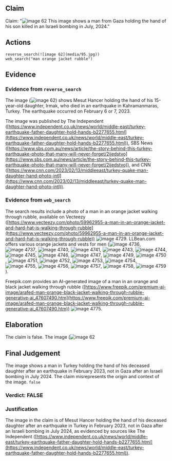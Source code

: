 ## Claim
Claim: "![image 62](media/95.jpg) This image shows a man from Gaza holding the hand of his son killed in an Israeli bombing in July, 2024."

## Actions
```
reverse_search(![image 62](media/95.jpg))
web_search("man orange jacket rubble")
```

## Evidence
### Evidence from `reverse_search`
The image (![image 62](media/95.jpg)) shows Mesut Hancer holding the hand of his 15-year-old daughter, Irmak, who died in an earthquake in Kahramanmaras, Turkey. The earthquake occurred on February 6 or 7, 2023.

The image was published by The Independent ([https://www.independent.co.uk/news/world/middle-east/turkey-earthquake-father-daughter-hold-hands-b2277655.html](https://www.independent.co.uk/news/world/middle-east/turkey-earthquake-father-daughter-hold-hands-b2277655.html)), SBS News ([https://www.sbs.com.au/news/article/the-story-behind-this-turkey-earthquake-photo-that-many-will-never-forget/2ijedstvo](https://www.sbs.com.au/news/article/the-story-behind-this-turkey-earthquake-photo-that-many-will-never-forget/2ijedstvo)), and CNN ([https://www.cnn.com/2023/02/13/middleeast/turkey-quake-man-daughter-hand-photo-intl](https://www.cnn.com/2023/02/13/middleeast/turkey-quake-man-daughter-hand-photo-intl)).


### Evidence from `web_search`
The search results include a photo of a man in an orange jacket walking through rubble, available on Vecteezy ([https://www.vecteezy.com/photo/59962955-a-man-in-an-orange-jacket-and-hard-hat-is-walking-through-rubble](https://www.vecteezy.com/photo/59962955-a-man-in-an-orange-jacket-and-hard-hat-is-walking-through-rubble)) ![image 4729](media/2025-08-23_01-09-1755911369-732110.jpg). LLBean.com offers various orange jackets and vests for men (![image 4736](media/2025-08-23_01-09-1755911372-837241.jpg), ![image 4737](media/2025-08-23_01-09-1755911373-221614.jpg), ![image 4740](media/2025-08-23_01-09-1755911373-592278.jpg), ![image 4741](media/2025-08-23_01-09-1755911373-972099.jpg), ![image 4743](media/2025-08-23_01-09-1755911374-371838.jpg), ![image 4744](media/2025-08-23_01-09-1755911374-757522.jpg), ![image 4745](media/2025-08-23_01-09-1755911375-183710.jpg), ![image 4746](media/2025-08-23_01-09-1755911375-553670.jpg), ![image 4747](media/2025-08-23_01-09-1755911375-926297.jpg), ![image 4749](media/2025-08-23_01-09-1755911376-322190.jpg), ![image 4750](media/2025-08-23_01-09-1755911376-505467.jpg), ![image 4751](media/2025-08-23_01-09-1755911376-869223.jpg), ![image 4752](media/2025-08-23_01-09-1755911377-293656.jpg), ![image 4753](media/2025-08-23_01-09-1755911377-700003.jpg), ![image 4754](media/2025-08-23_01-09-1755911378-136494.jpg), ![image 4755](media/2025-08-23_01-09-1755911378-578724.jpg), ![image 4756](media/2025-08-23_01-09-1755911378-957336.jpg), ![image 4757](media/2025-08-23_01-09-1755911379-140436.jpg), ![image 4758](media/2025-08-23_01-09-1755911379-664402.jpg), ![image 4759](media/2025-08-23_01-09-1755911380-069877.jpg)).

Freepik.com provides an AI-generated image of a man in an orange and black jacket walking through rubble ([https://www.freepik.com/premium-ai-image/arafed-man-orange-black-jacket-walking-through-rubble-generative-ai_47607490.htm](https://www.freepik.com/premium-ai-image/arafed-man-orange-black-jacket-walking-through-rubble-generative-ai_47607490.htm)) ![image 4775](media/2025-08-23_01-09-1755911388-344171.jpg).


## Elaboration
The claim is false. The image (![image 62](media/95.jpg)

## Final Judgement
The image shows a man in Turkey holding the hand of his deceased daughter after an earthquake in February 2023, not in Gaza after an Israeli bombing in July 2024. The claim misrepresents the origin and context of the image. `false`

### Verdict: FALSE

### Justification
The image in the claim is of Mesut Hancer holding the hand of his deceased daughter after an earthquake in Turkey in February 2023, not in Gaza after an Israeli bombing in July 2024, as evidenced by sources like The Independent ([https://www.independent.co.uk/news/world/middle-east/turkey-earthquake-father-daughter-hold-hands-b2277655.html](https://www.independent.co.uk/news/world/middle-east/turkey-earthquake-father-daughter-hold-hands-b2277655.html)).
